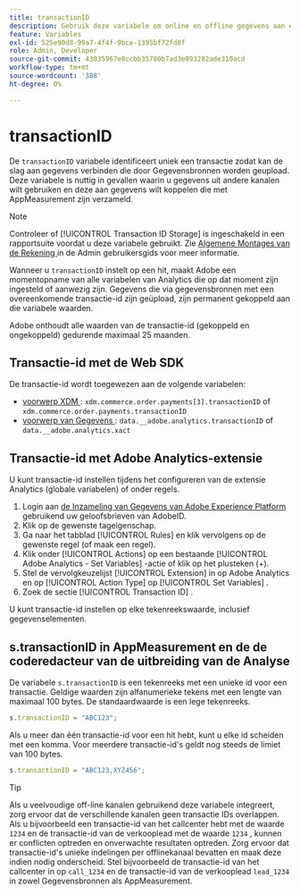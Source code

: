 ```yaml
---
title: transactionID
description: Gebruik deze variabele om online en offline gegevens aan elkaar te koppelen.
feature: Variables
exl-id: 525e90d8-99a7-4f4f-9bce-1395bf72fd8f
role: Admin, Developer
source-git-commit: 43035967e8ccbb35700b7ad3e893282ade310acd
workflow-type: tm+mt
source-wordcount: '388'
ht-degree: 0%

---
```


# transactionID

De `transactionID` variabele identificeert uniek een transactie zodat kan de slag aan gegevens verbinden die door Gegevensbronnen worden geupload. Deze variabele is nuttig in gevallen waarin u gegevens uit andere kanalen wilt gebruiken en deze aan gegevens wilt koppelen die met AppMeasurement zijn verzameld.

>[!NOTE]
>
>Controleer of [!UICONTROL Transaction ID Storage] is ingeschakeld in een rapportsuite voordat u deze variabele gebruikt. Zie [ Algemene Montages van de Rekening ](/help/admin/admin/c-manage-report-suites/c-edit-report-suites/general/general-acct-settings-admin.md) in de Admin gebruikersgids voor meer informatie.

Wanneer u `transactionID` instelt op een hit, maakt Adobe een momentopname van alle variabelen van Analytics die op dat moment zijn ingesteld of aanwezig zijn. Gegevens die via gegevensbronnen met een overeenkomende transactie-id zijn geüpload, zijn permanent gekoppeld aan die variabele waarden.

Adobe onthoudt alle waarden van de transactie-id (gekoppeld en ongekoppeld) gedurende maximaal 25 maanden.

## Transactie-id met de Web SDK

De transactie-id wordt toegewezen aan de volgende variabelen:

* [ voorwerp XDM ](/help/implement/aep-edge/xdm-var-mapping.md): `xdm.commerce.order.payments[3].transactionID` of `xdm.commerce.order.payments.transactionID`
* [ voorwerp van Gegevens ](/help/implement/aep-edge/data-var-mapping.md): `data.__adobe.analytics.transactionID` of `data.__adobe.analytics.xact`

## Transactie-id met Adobe Analytics-extensie

U kunt transactie-id instellen tijdens het configureren van de extensie Analytics (globale variabelen) of onder regels.

1. Login aan [ de Inzameling van Gegevens van Adobe Experience Platform ](https://experience.adobe.com/data-collection) gebruikend uw geloofsbrieven van AdobeID.
2. Klik op de gewenste tageigenschap.
3. Ga naar het tabblad [!UICONTROL Rules] en klik vervolgens op de gewenste regel (of maak een regel).
4. Klik onder [!UICONTROL Actions] op een bestaande [!UICONTROL Adobe Analytics - Set Variables] -actie of klik op het plusteken (+).
5. Stel de vervolgkeuzelijst [!UICONTROL Extension] in op Adobe Analytics en op [!UICONTROL Action Type] op [!UICONTROL Set Variables] .
6. Zoek de sectie [!UICONTROL Transaction ID] .

U kunt transactie-id instellen op elke tekenreekswaarde, inclusief gegevenselementen.

## s.transactionID in AppMeasurement en de de coderedacteur van de uitbreiding van de Analyse

De variabele `s.transactionID` is een tekenreeks met een unieke id voor een transactie. Geldige waarden zijn alfanumerieke tekens met een lengte van maximaal 100 bytes. De standaardwaarde is een lege tekenreeks.

```js
s.transactionID = "ABC123";
```

Als u meer dan één transactie-id voor een hit hebt, kunt u elke id scheiden met een komma. Voor meerdere transactie-id&#39;s geldt nog steeds de limiet van 100 bytes.

```js
s.transactionID = "ABC123,XYZ456";
```

>[!TIP]
>
>Als u veelvoudige off-line kanalen gebruikend deze variabele integreert, zorg ervoor dat de verschillende kanalen geen transactie IDs overlappen. Als u bijvoorbeeld een transactie-id van het callcenter hebt met de waarde `1234` en de transactie-id van de verkooplead met de waarde `1234` , kunnen er conflicten optreden en onverwachte resultaten optreden. Zorg ervoor dat transactie-id&#39;s unieke indelingen per offlinekanaal bevatten en maak deze indien nodig onderscheid. Stel bijvoorbeeld de transactie-id van het callcenter in op `call_1234` en de transactie-id van de verkooplead `lead_1234` in zowel Gegevensbronnen als AppMeasurement.
